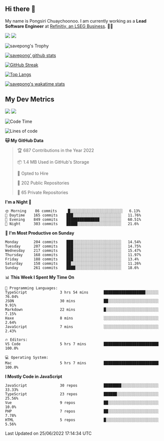 ## Hi there 👋

My name is Pongsiri Chuaychoonoo. I am currently working as a **Lead Software Engineer** at [Refinitiv, an LSEG Business](https://www.refinitiv.com). 👨‍💻

[<img src="https://img.shields.io/badge/savepong.com-%230077B5.svg?&style=for-the-badge&color=81e6d9" />](https://savepong.com)
[<img src="https://img.shields.io/badge/linkedin-%230077B5.svg?&style=for-the-badge&logo=linkedin&logoColor=white" />](https://www.linkedin.com/in/savepong)

![savepong's Trophy](https://github-profile-trophy.vercel.app/?username=savepong&theme=flat&rank=SECRET,SSS,SS,S,AAA,AA,A&margin-w=15&no-bg=true&no-frame=true)

[![savepong' github stats](https://github-readme-stats.vercel.app/api?username=savepong&show_icons=true&count_private=true&theme=gotham&hide_border=true&bg_color=00000000&text_color=768390FF)](https://savepong.com/posts/stats)

[![GitHub Streak](https://github-readme-streak-stats.herokuapp.com?user=savepong&theme=gotham&hide_border=true&background=00000000&dates=768390FF)](https://savepong.com/posts/stats)

[![Top Langs](https://github-readme-stats.vercel.app/api/top-langs/?username=savepong&layout=compact&langs_count=10&theme=gotham&hide_border=true&bg_color=00000000&text_color=768390FF)](https://savepong.com/posts/stats)

[![savepong's wakatime stats](https://github-readme-stats.vercel.app/api/wakatime?username=@savepong&layout=default&theme=gotham&hide_border=true&bg_color=00000000&text_color=768390FF)](https://savepong.com/posts/stats)

## My Dev Metrics

[![](https://komarev.com/ghpvc/?username=savepong&color=blue&label=Profile%20Views)](https://github.com/savepong)
[![](https://img.shields.io/github/followers/savepong?label=GitHub%20Followers)](https://github.com/savepong)

<!--START_SECTION:waka-->
![Code Time](http://img.shields.io/badge/Code%20Time-0%20secs-blue)

![Lines of code](https://img.shields.io/badge/From%20Hello%20World%20I%27ve%20Written-4%20Million%20lines%20of%20code-blue)

**🐱 My GitHub Data** 

> 🏆 687 Contributions in the Year 2022
 > 
> 📦 1.4 MB Used in GitHub's Storage 
 > 
> 💼 Opted to Hire
 > 
> 📜 202 Public Repositories 
 > 
> 🔑 65 Private Repositories  
 > 
**I'm a Night 🦉** 

```text
🌞 Morning    86 commits     █░░░░░░░░░░░░░░░░░░░░░░░░   6.13% 
🌆 Daytime    165 commits    ███░░░░░░░░░░░░░░░░░░░░░░   11.76% 
🌃 Evening    849 commits    ███████████████░░░░░░░░░░   60.51% 
🌙 Night      303 commits    █████░░░░░░░░░░░░░░░░░░░░   21.6%

```
📅 **I'm Most Productive on Sunday** 

```text
Monday       204 commits    ███░░░░░░░░░░░░░░░░░░░░░░   14.54% 
Tuesday      207 commits    ███░░░░░░░░░░░░░░░░░░░░░░   14.75% 
Wednesday    217 commits    ███░░░░░░░░░░░░░░░░░░░░░░   15.47% 
Thursday     168 commits    ███░░░░░░░░░░░░░░░░░░░░░░   11.97% 
Friday       188 commits    ███░░░░░░░░░░░░░░░░░░░░░░   13.4% 
Saturday     158 commits    ██░░░░░░░░░░░░░░░░░░░░░░░   11.26% 
Sunday       261 commits    ████░░░░░░░░░░░░░░░░░░░░░   18.6%

```


📊 **This Week I Spent My Time On** 

```text
💬 Programming Languages: 
TypeScript               3 hrs 54 mins       ███████████████████░░░░░░   76.04% 
JSON                     30 mins             ██░░░░░░░░░░░░░░░░░░░░░░░   9.91% 
Markdown                 22 mins             █░░░░░░░░░░░░░░░░░░░░░░░░   7.15% 
Haxe                     8 mins              ░░░░░░░░░░░░░░░░░░░░░░░░░   2.64% 
JavaScript               7 mins              ░░░░░░░░░░░░░░░░░░░░░░░░░   2.43%

🔥 Editors: 
VS Code                  5 hrs 7 mins        █████████████████████████   100.0%

💻 Operating System: 
Mac                      5 hrs 7 mins        █████████████████████████   100.0%

```

**I Mostly Code in JavaScript** 

```text
JavaScript               30 repos            ████████░░░░░░░░░░░░░░░░░   33.33% 
TypeScript               23 repos            ██████░░░░░░░░░░░░░░░░░░░   25.56% 
Vue                      9 repos             ██░░░░░░░░░░░░░░░░░░░░░░░   10.0% 
PHP                      7 repos             ██░░░░░░░░░░░░░░░░░░░░░░░   7.78% 
HTML                     5 repos             █░░░░░░░░░░░░░░░░░░░░░░░░   5.56%

```



 Last Updated on 25/06/2022 17:14:34 UTC
<!--END_SECTION:waka-->

<!--
**savepong/savepong** is a ✨ _special_ ✨ repository because its `README.md` (this file) appears on your GitHub profile.

Here are some ideas to get you started:

- 🔭 I’m currently working on WebComponents and TypeScript.
- 🌱 I’m currently learning ...
- 👯 I’m looking to collaborate on ...
- 🤔 I’m looking for help with ...
- 💬 Ask me about ...
- 📫 How to reach me: ...
- 😄 Pronouns: ...
- ⚡ Fun fact: ...
-->
